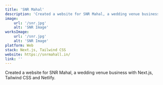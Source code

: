 ```yaml
---
title: 'SNR Mahal'
description: 'Created a website for SNR Mahal, a wedding venue business.'
image:
    url: '/snr.jpg'
    alt: 'SNR Image'
worksImage:
    url: '/snr.jpg'
    alt: 'SNR Image'
platform: Web
stack: Next.js, Tailwind CSS
website: https://snrmahall.in/
link: ''
---
```


Created a website for SNR Mahal, a wedding venue business with Next.js, Tailwind CSS and Netlify.
